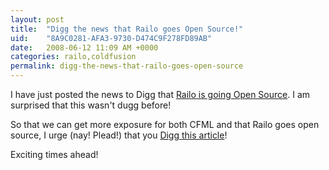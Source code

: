 ```yaml
---
layout: post
title:  "Digg the news that Railo goes Open Source!"
uid:	"8A9C0281-AFA3-9730-D474C9F278FD89AB"
date:   2008-06-12 11:09 AM +0000
categories: railo,coldfusion
permalink: digg-the-news-that-railo-goes-open-source
---
```

I have just posted the news to Digg that <a href="http://digg.com/programming/Railo_joins_JBoss_ColdFusion_alternative_goes_open_source">Railo is going Open Source</a>. I am surprised that this wasn't dugg before! 

So that we can get more exposure for both CFML and that Railo goes open source, I urge (nay! Plead!) that you <a href="http://digg.com/programming/Railo_joins_JBoss_ColdFusion_alternative_goes_open_source">Digg this article</a>!

Exciting times ahead!